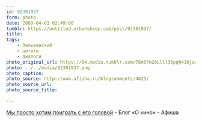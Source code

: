 ```yaml
---
id: 92381937
form: photo
date: 2009-04-03 02:49:00
tumblr: https://untitled.urbansheep.com/post/92381937/
title:
tags:
    - Зельвенский
    - цитаты
    - диалоги
photo_original_url: https://64.media.tumblr.com/78n67m26Lltl39pqN410jazBo1_500.png
photo: ../../media/92381937.png
photo_caption:
photo_source: http://www.afisha.ru/blogcomments/4023/
photo_source_url:
photo_source_title:

---
```


<p><a href="http://www.afisha.ru/blogcomments/4023/">Мы просто хотим поиграть с его головой</a> - Блог «О кино» - Афиша</p>
